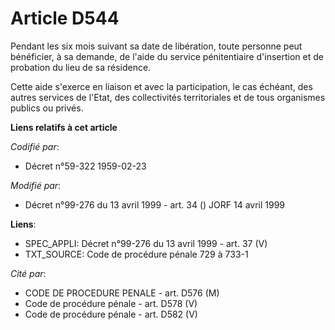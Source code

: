 # Article D544

Pendant les six mois suivant sa date de libération, toute personne peut bénéficier, à sa demande, de l'aide du service
pénitentiaire d'insertion et de probation du lieu de sa résidence.

Cette aide s'exerce en liaison et avec la participation, le cas échéant, des autres services de l'Etat, des collectivités
territoriales et de tous organismes publics ou privés.

**Liens relatifs à cet article**

_Codifié par_:

  - Décret n°59-322 1959-02-23

_Modifié par_:

  - Décret n°99-276 du 13 avril 1999 - art. 34 () JORF 14 avril 1999

**Liens**:

  - SPEC_APPLI: Décret n°99-276 du 13 avril 1999 - art. 37 (V)
  - TXT_SOURCE: Code de procédure pénale 729 à 733-1

_Cité par_:

  - CODE DE PROCEDURE PENALE - art. D576 (M)
  - Code de procédure pénale - art. D578 (V)
  - Code de procédure pénale - art. D582 (V)
